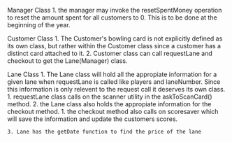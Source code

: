 Manager Class
	1. the manager may invoke the resetSpentMoney operation to reset the amount spent for all customers to 0. This is to be done at the beginning of the year. 

Customer Class
	1. The Customer's bowling card is not explicitly defined as its own class, but rather within the Customer class since a customer has a distinct card attached to it. 
	2. Customer class can call requestLane and checkout to get the Lane(Manager) class. 

Lane Class
	1. The Lane class will hold all the appropiate information for a given lane when requestLane is called like players and laneNumber. Since this information is only relevent to the request call it deserves its own class. 
		1.  requestLane class calls on the scanner utility in the askToScanCard() method. 
	2. the Lane class also holds the appropiate information for the checkout method.
		1. the checkout method also calls on scoresaver which will save the information and update the customers scores.
        
	3. Lane has the getDate function to find the price of the lane



